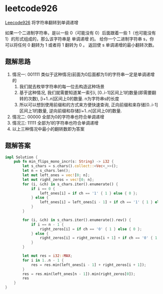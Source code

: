 # leetcode926
[Leecode926](https://leetcode.cn/problems/flip-string-to-monotone-increasing/) 将字符串翻转到单调递增

如果一个二进制字符串，是以一些 0（可能没有 0）后面跟着一些 1（也可能没有 1）的形式组成的，那么该字符串是 单调递增 的。
给你一个二进制字符串 s，你可以将任何 0 翻转为 1 或者将 1 翻转为 0 。
返回使 s 单调递增的最小翻转次数。

## 题解思路
1. 情况一:  001111 类似于这种情况(前面为0后面都为1)的字符串一定是单调递增的
   1. 我们就去枚举字符串的每一位去构造这种场景
   2. 基于这种情况, 我们就需要知道某一索引i, \[0..i-1\]区间上1的数量(即需要翻转的次数), \[i+1..n\]区间上0的数量. n为字符串s的长度
   3. 所以可以想到使用前缀和的方式来方便快速查询, 正向前缀和来存储\[0..i-1\]区间上1的数量, 逆向前缀和存储\[i+1..n\]区间上0的数量.
2. 情况二: 00000 全部为0的字符串也符合单调递增
3. 情况三: 11111 全部为1的字符串也符合单调递增
4. 以上三种情况中最小的翻转数即为答案

## 题解答案

``` rust
impl Solution {
    pub fn min_flips_mono_incr(s: String) -> i32 {
        let s_chars = s.chars().collect::<Vec<_>>();
        let n = s_chars.len();
        let mut left_ones = vec![0; n];
        let mut right_zeros = vec![0; n];
        for (i, &ch) in s_chars.iter().enumerate() {
            if i == 0 {
                left_ones[i] = if ch == '1' { 1 } else { 0 };
            } else {
                left_ones[i] = left_ones[i - 1] + if ch == '1' { 1 } else { 0 };
            }
        }

        for (i, &ch) in s_chars.iter().enumerate().rev() {
            if i == n - 1 {
                right_zeros[i] = if ch == '0' { 1 } else { 0 };
            } else {
                right_zeros[i] = right_zeros[i + 1] + if ch == '0' { 1 } else { 0 };
            }
        }

        let mut res = i32::MAX;
        for i in 1..n - 1 {
            res = res.min(left_ones[i - 1] + right_zeros[i + 1]);
        }
        res = res.min(left_ones[n - 1]).min(right_zeros[0]);
        res
    }
}
```